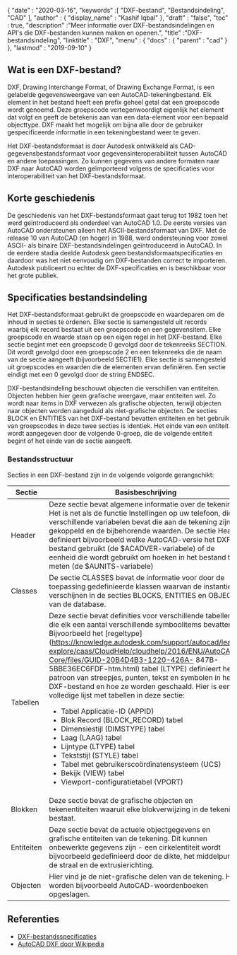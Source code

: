 {
  "date" : "2020-03-16",
  "keywords" :[ "DXF-bestand", "Bestandsindeling", "CAD" ],
  "author" : {
    "display_name" : "Kashif Iqbal"
},
  "draft" : "false",
  "toc" : true,
  "description" :"Meer informatie over DXF-bestandsindelingen en API's die DXF-bestanden kunnen maken en openen.",
  "title" :"DXF-bestandsindeling",
  "linktitle" : "DXF",
  "menu" : {
    "docs" : {
      "parent" : "cad"
}
},
  "lastmod" : "2019-09-10"
}

## Wat is een DXF-bestand?

DXF, Drawing Interchange Format, of Drawing Exchange Format, is een gelabelde gegevensweergave van een AutoCAD-tekeningbestand. Elk element in het bestand heeft een prefix geheel getal dat een groepscode wordt genoemd. Deze groepscode vertegenwoordigt eigenlijk het element dat volgt en geeft de betekenis aan van een data-element voor een bepaald objecttype. DXF maakt het mogelijk om bijna alle door de gebruiker gespecificeerde informatie in een tekeningbestand weer te geven.

Het DXF-bestandsformaat is door Autodesk ontwikkeld als CAD-gegevensbestandsformaat voor gegevensinteroperabiliteit tussen AutoCAD en andere toepassingen. Zo kunnen gegevens van andere formaten naar DXF naar AutoCAD worden geïmporteerd volgens de specificaties voor interoperabiliteit van het DXF-bestandsformaat.

## Korte geschiedenis ##


De geschiedenis van het DXF-bestandsformaat gaat terug tot 1982 toen het werd geïntroduceerd als onderdeel van AutoCAD 1.0. De eerste versies van AutoCAD ondersteunen alleen het ASCII-bestandsformaat van DXF. Met de release 10 van AutoCAD (en hoger) in 1988, werd ondersteuning voor zowel ASCII- als binaire DXF-bestandsindelingen geïntroduceerd in AutoCAD. In de eerdere stadia deelde Autodesk geen bestandsformaatspecificaties en daardoor was het niet eenvoudig om DXF-bestanden correct te importeren. Autodesk publiceert nu echter de DXF-specificaties en is beschikbaar voor het grote publiek.

## Specificaties bestandsindeling ##

Het DXF-bestandsformaat gebruikt de groepscode en waardeparen om de inhoud in secties te ordenen. Elke sectie is samengesteld uit records waarbij elk record bestaat uit een groepscode en een gegevensitem. Elke groepscode en waarde staan op een eigen regel in het DXF-bestand. Elke sectie begint met een groepscode 0 gevolgd door de tekenreeks SECTION. Dit wordt gevolgd door een groepscode 2 en een tekenreeks die de naam van de sectie aangeeft (bijvoorbeeld SECTIE1). Elke sectie is samengesteld uit groepscodes en waarden die de elementen ervan definiëren. Een sectie eindigt met een 0 gevolgd door de string ENDSEC.

DXF-bestandsindeling beschouwt objecten die verschillen van entiteiten. Objecten hebben hier geen grafische weergave, maar entiteiten wel. Zo wordt naar items in DXF verwezen als grafische objecten, terwijl objecten naar objecten worden aangeduid als niet-grafische objecten. De secties BLOCK en ENTITIES van het DXF-bestand bevatten entiteiten en het gebruik van groepscodes in deze twee secties is identiek. Het einde van een entiteit wordt aangegeven door de volgende 0-groep, die de volgende entiteit begint of het einde van de sectie aangeeft.

### Bestandsstructuur ###

Secties in een DXF-bestand zijn in de volgende volgorde gerangschikt:

|Sectie|Basisbeschrijving
---|---|
|Header|Deze sectie bevat algemene informatie over de tekening. Het is net als de functie Instellingen op uw telefoon, die de verschillende variabelen bevat die aan de tekening zijn gekoppeld en de bijbehorende waarden. De sectie Header definieert bijvoorbeeld welke AutoCAD-versie het DXF-bestand gebruikt (de $ACADVER-variabele) of de eenheid die wordt gebruikt om hoeken in het bestand te meten (de $AUNITS-variabele)
|Classes|De sectie CLASSES bevat de informatie voor door de toepassing gedefinieerde klassen waarvan de instanties verschijnen in de secties BLOCKS, ENTITIES en OBJECTS van de database.
|Tabellen|Deze sectie bevat definities voor verschillende tabellen, die elk een aantal verschillende symboolitems bevatten. Bijvoorbeeld het [regeltype](https://knowledge.autodesk.com/support/autocad/learn-explore/caas/CloudHelp/cloudhelp/2016/ENU/AutoCAD-Core/files/GUID-20B4D4B3-1220-426A- 847B-5BBE36EC6FDF-htm.html) tabel (LTYPE) definieert het patroon van streepjes, punten, tekst en symbolen in het DXF-bestand en hoe ze worden geschaald. Hier is een volledige lijst met tabellen in deze sectie:<ul><li> Tabel Applicatie-ID (APPID)</li><li> Blok Record (BLOCK_RECORD) tabel</li><li> Dimensiestijl (DIMSTYPE) tabel</li><li> Laag (LAAG) tabel</li><li> Lijntype (LTYPE) tabel</li><li> Tekststijl (STYLE) tabel</li><li> Tabel met gebruikerscoördinatensysteem (UCS)</li><li> Bekijk (VIEW) tabel</li><li> Viewport-configuratietabel (VPORT)</li></ul>
|Blokken|Deze sectie bevat de grafische objecten en tekenentiteiten waaruit elke blokverwijzing in de tekening bestaat.
|Entiteiten|Deze sectie bevat de actuele objectgegevens en grafische entiteiten van de tekening. Dit kunnen onbewerkte gegevens zijn - een cirkelentiteit wordt bijvoorbeeld gedefinieerd door de dikte, het middelpunt, de straal en de extrusierichting.
|Objecten|Hier vind je de niet-grafische delen van de tekening. Hier worden bijvoorbeeld AutoCAD-woordenboeken opgeslagen.

## Referenties ##

* [DXF-bestandsspecificaties](http://images.autodesk.com/adsk/files/autocad_2012_pdf_dxf-reference_enu.pdf)
* [AutoCAD DXF door Wikipedia](https://en.wikipedia.org/wiki/AutoCAD_DXF)

